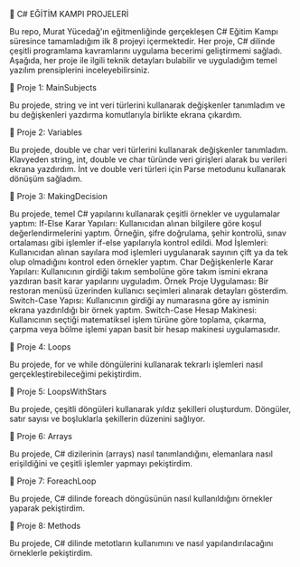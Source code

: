 ﻿📍 C# EĞİTİM KAMPI PROJELERİ

Bu repo, Murat Yücedağ'ın eğitmenliğinde gerçekleşen C# Eğitim Kampı süresince tamamladığım ilk 8 projeyi içermektedir. Her proje, C# dilinde çeşitli programlama kavramlarını uygulama becerimi geliştirmemi sağladı. Aşağıda, her proje ile ilgili teknik detayları bulabilir ve uyguladığım temel yazılım prensiplerini inceleyebilirsiniz.


📍 Proje 1: MainSubjects

Bu projede, string ve int veri türlerini kullanarak değişkenler tanımladım ve bu değişkenleri yazdırma komutlarıyla birlikte ekrana çıkardım.


📍 Proje 2: Variables

Bu projede, double ve char veri türlerini kullanarak değişkenler tanımladım. Klavyeden string, int, double ve char türünde veri girişleri alarak bu verileri  ekrana yazdırdım. İnt ve double veri türleri için Parse metodunu kullanarak dönüşüm sağladım.


📍 Proje 3: MakingDecision

Bu projede, temel C# yapılarını kullanarak çeşitli örnekler ve uygulamalar yaptım:
If-Else Karar Yapıları: Kullanıcıdan alınan bilgilere göre koşul değerlendirmelerini yaptım. Örneğin, şifre doğrulama, şehir kontrolü, sınav ortalaması gibi işlemler if-else yapılarıyla kontrol edildi.
Mod İşlemleri: Kullanıcıdan alınan sayılara mod işlemleri uygulanarak sayının çift ya da tek olup olmadığını kontrol eden örnekler yaptım.
Char Değişkenlerle Karar Yapıları: Kullanıcının girdiği takım sembolüne göre takım ismini ekrana yazdıran basit karar yapılarını uyguladım.
Örnek Proje Uygulaması: Bir restoran menüsü üzerinden kullanıcı seçimleri alınarak detayları gösterdim.
Switch-Case Yapısı: Kullanıcının girdiği ay numarasına göre ay isminin ekrana yazdırıldığı bir örnek yaptım.
Switch-Case Hesap Makinesi: Kullanıcının seçtiği matematiksel işlem türüne göre toplama, çıkarma, çarpma veya bölme işlemi yapan basit bir hesap makinesi uygulamasıdır.


📍 Proje 4: Loops

Bu projede, for ve while döngülerini kullanarak tekrarlı işlemleri nasıl gerçekleştirebileceğimi pekiştirdim.


📍 Proje 5: LoopsWithStars

Bu projede, çeşitli döngüleri kullanarak yıldız şekilleri oluşturdum. Döngüler, satır sayısı ve boşluklarla şekillerin düzenini sağlıyor.


📍 Proje 6: Arrays

Bu projede, C# dizilerinin (arrays) nasıl tanımlandığını, elemanlara nasıl erişildiğini ve çeşitli işlemler yapmayı pekiştirdim.


📍 Proje 7: ForeachLoop

Bu projede, C# dilinde foreach döngüsünün nasıl kullanıldığını örnekler yaparak pekiştirdim.



📍 Proje 8: Methods

Bu projede, C# dilinde metotların kullanımını ve nasıl yapılandırılacağını örneklerle pekiştirdim.